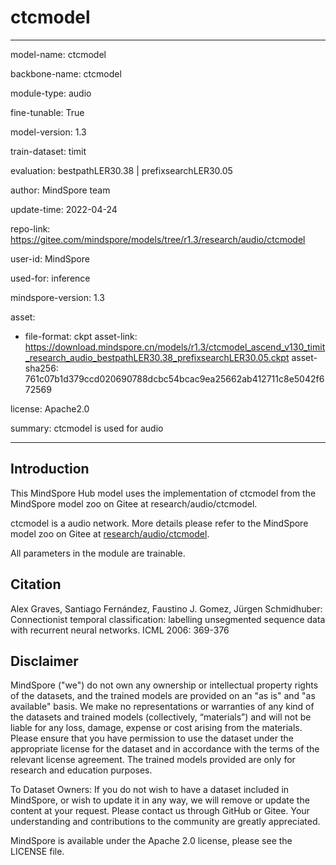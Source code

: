 # ctcmodel

---

model-name: ctcmodel

backbone-name: ctcmodel

module-type: audio

fine-tunable: True

model-version: 1.3

train-dataset: timit

evaluation: bestpathLER30.38 | prefixsearchLER30.05

author: MindSpore team

update-time: 2022-04-24

repo-link: <https://gitee.com/mindspore/models/tree/r1.3/research/audio/ctcmodel>

user-id: MindSpore

used-for: inference

mindspore-version: 1.3

asset:

-
    file-format: ckpt
    asset-link: <https://download.mindspore.cn/models/r1.3/ctcmodel_ascend_v130_timit_research_audio_bestpathLER30.38_prefixsearchLER30.05.ckpt>
    asset-sha256: 761c07b1d379ccd020690788dcbc54bcac9ea25662ab412711c8e5042f672569

license: Apache2.0

summary: ctcmodel is used for audio

---

## Introduction

This MindSpore Hub model uses the implementation of ctcmodel from the MindSpore model zoo on Gitee at research/audio/ctcmodel.

ctcmodel is a audio network. More details please refer to the MindSpore model zoo on Gitee at [research/audio/ctcmodel](https://gitee.com/mindspore/models/blob/r1.3/research/audio/ctcmodel/README_CN.md).

All parameters in the module are trainable.

## Citation

Alex Graves, Santiago Fernández, Faustino J. Gomez, Jürgen Schmidhuber: Connectionist temporal classification: labelling unsegmented sequence data with recurrent neural networks. ICML 2006: 369-376

## Disclaimer

MindSpore ("we") do not own any ownership or intellectual property rights of the datasets, and the trained models are provided on an "as is" and "as available" basis. We make no representations or warranties of any kind of the datasets and trained models (collectively, “materials”) and will not be liable for any loss, damage, expense or cost arising from the materials. Please ensure that you have permission to use the dataset under the appropriate license for the dataset and in accordance with the terms of the relevant license agreement. The trained models provided are only for research and education purposes.

To Dataset Owners: If you do not wish to have a dataset included in MindSpore, or wish to update it in any way, we will remove or update the content at your request. Please contact us through GitHub or Gitee. Your understanding and contributions to the community are greatly appreciated.

MindSpore is available under the Apache 2.0 license, please see the LICENSE file.
